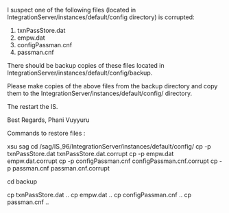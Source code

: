 I suspect one of the following files (located in IntegrationServer/instances/default/config directory) is corrupted:

1. txnPassStore.dat
2. empw.dat
3. configPassman.cnf
4. passman.cnf

There should be backup copies of these files located in IntegrationServer/instances/default/config/backup.

Please make copies of the above files from the backup directory and copy them to the IntegrationServer/instances/default/config/ directory.

The restart the IS.

Best Regards,
Phani Vuyyuru

Commands to restore files :

xsu sag
cd /sag/IS_96/IntegrationServer/instances/default/config/
cp -p txnPassStore.dat txnPassStore.dat.corrupt
cp -p empw.dat empw.dat.corrupt
cp -p configPassman.cnf configPassman.cnf.corrupt
cp -p passman.cnf passman.cnf.corrupt

cd backup

cp txnPassStore.dat ..
cp empw.dat ..
cp configPassman.cnf ..
cp passman.cnf ..